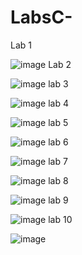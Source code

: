 # LabsC-
Lab 1


![image](https://github.com/TilekKulanbekov/LabsC-/assets/73649961/380cdcd8-5470-40fa-b233-53553d3096ca)
Lab 2


![image](https://github.com/TilekKulanbekov/LabsC-/assets/73649961/7114dd77-464b-4f0e-8604-09e209326d8f)
lab 3


![image](https://github.com/TilekKulanbekov/LabsC-/assets/73649961/35b1df05-43d5-4a2b-983b-6ae083a7a4e1)
lab 4


![image](https://github.com/TilekKulanbekov/LabsC-/assets/73649961/12db5326-4234-4bc6-a600-44cbabdd47da)
lab 5


![image](https://github.com/TilekKulanbekov/LabsC-/assets/73649961/9a29e681-5dd2-4293-a339-5ba16d064746)
lab 6


![image](https://github.com/TilekKulanbekov/LabsC-/assets/73649961/6925d49b-c747-4089-baf5-c3d6465b0d02)
lab 7


![image](https://github.com/TilekKulanbekov/LabsC-/assets/73649961/029b2256-26dc-438f-aaf8-b94742a7bbcc)
lab 8


![image](https://github.com/TilekKulanbekov/LabsC-/assets/73649961/0b130baa-46c6-4552-a283-636f56347271)
lab 9


![image](https://github.com/TilekKulanbekov/LabsC-/assets/73649961/c41621fa-3dce-465c-ab93-930ae2d589ff)
lab 10


![image](https://github.com/TilekKulanbekov/LabsC-/assets/73649961/134fdc9d-bc56-45b1-a5d9-a65840348225)
